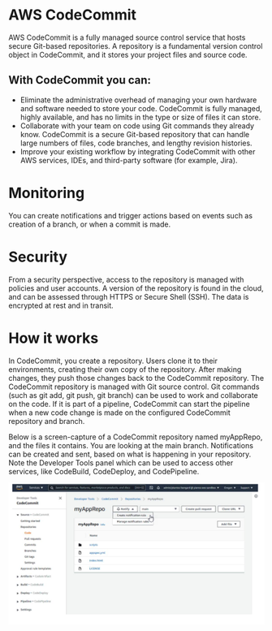 # AWS CodeCommit
AWS CodeCommit is a fully managed source control service that hosts secure Git-based repositories. A repository is a fundamental version control object in CodeCommit, and it stores your project files and source code.

## With CodeCommit you can:
- Eliminate the administrative overhead of managing your own hardware and software needed to store your code. CodeCommit is fully managed, highly available, and has no limits in the type or size of files it can store.
- Collaborate with your team on code using Git commands they already know. CodeCommit is a secure Git-based repository that can handle large numbers of files, code branches, and lengthy revision histories. 
- Improve your existing workflow by integrating CodeCommit with other AWS services, IDEs, and third-party software (for example, Jira).

# Monitoring
You can create notifications and trigger actions based on events such as creation of a branch, or when a commit is made.

# Security
From a security perspective, access to the repository is managed with policies and user accounts. A version of the repository is found in the cloud, and can be assessed through HTTPS or Secure Shell (SSH). The data is encrypted at rest and in transit.

# How it works
In CodeCommit, you create a repository. Users clone it to their environments, creating their own copy of the repository. After making changes, they push those changes back to the CodeCommit repository. The CodeCommit repository is managed with Git source control. Git commands (such as git add, git push, git branch) can be used to work and collaborate on the code. If it is part of a pipeline, CodeCommit can start the pipeline when a new code change is made on the configured CodeCommit repository and branch.

Below is a screen-capture of a CodeCommit repository named myAppRepo, and the files it contains. You are looking at the main branch. Notifications can be created and sent, based on what is happening in your repository. Note the Developer Tools panel which can be used to access other services, like CodeBuild, CodeDeploy, and CodePipeline.

![alt text](../../images/codecommit.png)